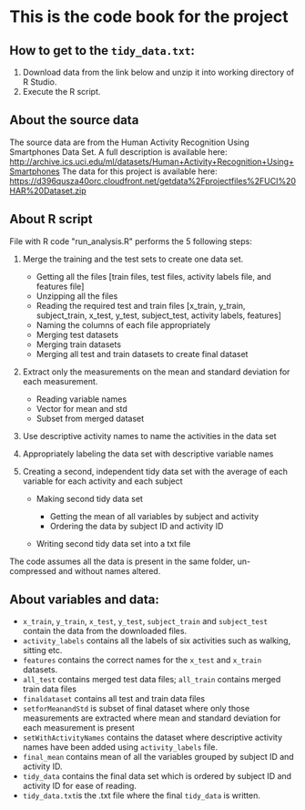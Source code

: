 # This is the code book for the project

## How to get to the `tidy_data.txt`:
1. Download data from the link below and unzip it into working directory of R Studio.
2. Execute the R script.

## About the source data
The source data are from the Human Activity Recognition Using Smartphones Data Set. A full description is available here:
  http://archive.ics.uci.edu/ml/datasets/Human+Activity+Recognition+Using+Smartphones
The data for this project is available here: https://d396qusza40orc.cloudfront.net/getdata%2Fprojectfiles%2FUCI%20HAR%20Dataset.zip 

## About R script
File with R code "run_analysis.R" performs the 5 following steps:  
  
  1. Merge the training and the test sets to create one data set.

      * Getting all the files [train files, test files, activity labels file, and features file]
      * Unzipping all the files
      * Reading the required test and train files [x_train, y_train, subject_train, x_test, y_test, subject_test, activity labels, features]
      * Naming the columns of each file appropriately
      * Merging test datasets
      * Merging train datasets
      * Merging all test and train datasets to create final dataset

2. Extract only the measurements on the mean and standard deviation for each measurement. 

      * Reading variable names 
      * Vector for mean and std
      * Subset from merged dataset

3. Use descriptive activity names to name the activities in the data set

4. Appropriately labeling the data set with descriptive variable names  

5. Creating a second, independent tidy data set with the average of each variable for each activity and each subject   
      * Making second tidy data set 
          * Getting the mean of all variables by subject and activity
          * Ordering the data by subject ID and activity ID

      * Writing second tidy data set into a txt file   

The code assumes all the data is present in the same folder, un-compressed and without names altered.

## About variables and data:   
* `x_train`, `y_train`, `x_test`, `y_test`, `subject_train` and `subject_test` contain the data from the downloaded files.
* `activity_labels` contains all the labels of six activities such as walking, sitting etc.
* `features` contains the correct names for the `x_test` and `x_train` datasets. 
* `all_test` contains merged test data files;  `all_train` contains merged train data files
* `finaldataset` contains all test and train data files
* `setforMeanandStd` is subset of final dataset where only those measurements are extracted where mean and standard deviation for each measurement is present
* `setWithActivityNames` contains the dataset where descriptive activity names have been added using `activity_labels` file.
* `final_mean` contains mean of all the variables grouped by subject ID and activity ID.
* `tidy_data` contains the final data set which is ordered by subject ID and activity ID for ease of reading.
* `tidy_data.txt`is the .txt file where the final `tidy_data` is written. 

